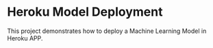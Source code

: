 # Heroku Model Deployment 

This project demonstrates how to deploy a Machine Learning Model in Heroku APP.

